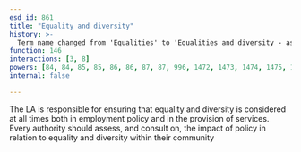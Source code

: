 ```yaml
---
esd_id: 861
title: "Equality and diversity"
history: >-
  Term name changed from 'Equalities' to 'Equalities and diversity - assessment and consultation' in version 3.00. Name changed to 'Equality and diversity' in version 4.00.
function: 146
interactions: [3, 8]
powers: [84, 84, 85, 85, 86, 86, 87, 87, 996, 1472, 1473, 1474, 1475, 1476, 1477, 1478, 1479, 2634, 2634, 2634]
internal: false

---
```


The LA is responsible for ensuring that equality and diversity is considered at all times both in employment policy and in the provision of services.  Every authority should assess, and consult on, the impact of policy in relation to equality and diversity within their community

